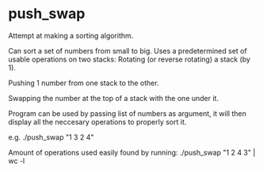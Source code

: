 # push_swap
Attempt at making a sorting algorithm.

Can sort a set of numbers from small to big.
Uses a predetermined set of usable operations on two stacks:
Rotating (or reverse rotating) a stack (by 1).

Pushing 1 number from one stack to the other.

Swapping the number at the top of a stack with the one under it. 

Program can be used by passing list of numbers as argument, it will then display
all the neccesary operations to properly sort it.

e.g. ./push_swap "1 3 2 4"

Amount of operations used easily found by running:
./push_swap "1 2 4 3" | wc -l
